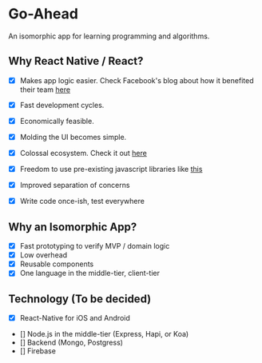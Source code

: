 # Go-Ahead
An isomorphic app for learning programming and algorithms.

## Why React Native / React?

- [x] Makes app logic easier. Check Facebook's blog about how it benefited their team [here](https://code.facebook.com/posts/1189117404435352/react-native-for-android-how-we-built-the-first-cross-platform-react-native-app/)
- [x] Fast development cycles.
- [x] Economically feasible.
- [x] Molding the UI becomes simple.
- [x] Colossal ecosystem. Check it out [here](https://github.com/facebook/react-native)
- [x] Freedom to use pre-existing javascript libraries like [this](https://www.npmjs.com/)

- [x] Improved separation of concerns
- [x] Write code once-ish, test everywhere


## Why an Isomorphic App?

- [x] Fast prototyping to verify MVP / domain logic
- [x] Low overhead
- [x] Reusable components
- [x] One language in the middle-tier, client-tier

## Technology (To be decided)

- [x] React-Native for iOS and Android
- [] Node.js in the middle-tier (Express, Hapi, or Koa)
- [] Backend (Mongo, Postgress)
- [] Firebase


